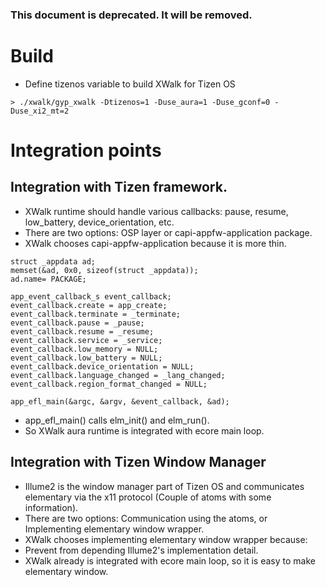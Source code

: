 ### This document is deprecated. It will be removed.

# Build
* Define tizenos variable to build XWalk for Tizen OS
```
> ./xwalk/gyp_xwalk -Dtizenos=1 -Duse_aura=1 -Duse_gconf=0 -Duse_xi2_mt=2
```

# Integration points
## Integration with Tizen framework.
* XWalk runtime should handle various callbacks: pause, resume, low_battery, device_orientation, etc.
* There are two options: OSP layer or capi-appfw-application package.
* XWalk chooses capi-appfw-application because it is more thin.
```
struct _appdata ad;
memset(&ad, 0x0, sizeof(struct _appdata));
ad.name= PACKAGE;

app_event_callback_s event_callback;
event_callback.create = app_create;
event_callback.terminate = _terminate;
event_callback.pause = _pause; 
event_callback.resume = _resume;
event_callback.service = _service;
event_callback.low_memory = NULL; 
event_callback.low_battery = NULL; 
event_callback.device_orientation = NULL; 
event_callback.language_changed = _lang_changed;
event_callback.region_format_changed = NULL; 

app_efl_main(&argc, &argv, &event_callback, &ad);

```
* app_efl_main() calls elm_init() and elm_run().
 * So XWalk aura runtime is integrated with ecore main loop.

## Integration with Tizen Window Manager
* Illume2 is the window manager part of Tizen OS and communicates elementary via the x11 protocol (Couple of atoms with some information).
* There are two options: Communication using the atoms, or Implementing elementary window wrapper.
* XWalk chooses implementing elementary window wrapper because:
 * Prevent from depending Illume2's implementation detail.
 * XWalk already is integrated with ecore main loop, so it is easy to make elementary window.
